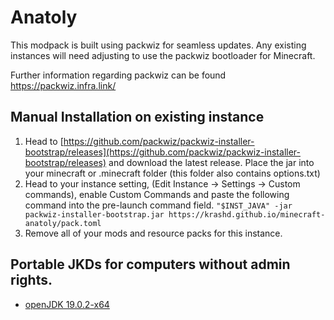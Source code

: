 # Anatoly

This modpack is built using packwiz for seamless updates. Any existing instances will need adjusting to use the packwiz bootloader for Minecraft.

Further information regarding packwiz can be found https://packwiz.infra.link/

## Manual Installation on existing instance
1. Head to [https://github.com/packwiz/packwiz-installer-bootstrap/releases](https://github.com/packwiz/packwiz-installer-bootstrap/releases) and download the latest release. Place the jar into your minecraft or .minecraft folder (this folder also contains options.txt)
2. Head to your instance setting, (Edit Instance -> Settings -> Custom commands), enable Custom Commands and paste the following command into the pre-launch command field.
```"$INST_JAVA" -jar packwiz-installer-bootstrap.jar https://krashd.github.io/minecraft-anatoly/pack.toml```
3. Remove all of your mods and resource packs for this instance.

## Portable JKDs for computers without admin rights.
* [openJDK 19.0.2-x64](https://download.java.net/java/GA/jdk19.0.2/fdb695a9d9064ad6b064dc6df578380c/7/GPL/openjdk-19.0.2_windows-x64_bin.zip)
